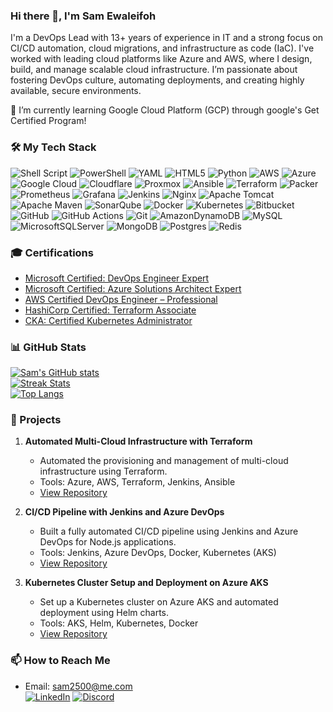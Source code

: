 ### Hi there 👋, I'm Sam Ewaleifoh

I'm a DevOps Lead with 13+ years of experience in IT and a strong focus on CI/CD automation, cloud migrations, and infrastructure as code (IaC). I've worked with leading cloud platforms like Azure and AWS, where I design, build, and manage scalable cloud infrastructure. I’m passionate about fostering DevOps culture, automating deployments, and creating highly available, secure environments. <br>

🌱 I’m currently learning Google Cloud Platform (GCP) through google's Get Certified Program!<br>

### 🛠️ My Tech Stack

![Shell Script](https://img.shields.io/badge/shell_script-%23121011.svg?style=for-the-badge&logo=gnu-bash&logoColor=white)
![PowerShell](https://img.shields.io/badge/PowerShell-%235391FE.svg?style=for-the-badge&logo=powershell&logoColor=white)
![YAML](https://img.shields.io/badge/yaml-%23ffffff.svg?style=for-the-badge&logo=yaml&logoColor=151515)
![HTML5](https://img.shields.io/badge/html5-%23E34F26.svg?style=for-the-badge&logo=html5&logoColor=white)
![Python](https://img.shields.io/badge/python-3670A0?style=for-the-badge&logo=python&logoColor=ffdd54)
![AWS](https://img.shields.io/badge/AWS-%23FF9900.svg?style=for-the-badge&logo=amazon-aws&logoColor=white)
![Azure](https://img.shields.io/badge/Azure-0078D4?style=for-the-badge&logo=microsoft-azure&logoColor=white)
![Google Cloud](https://img.shields.io/badge/GoogleCloud-%234285F4.svg?style=for-the-badge&logo=google-cloud&logoColor=white)
![Cloudflare](https://img.shields.io/badge/Cloudflare-F38020?style=for-the-badge&logo=Cloudflare&logoColor=white)
![Proxmox](https://img.shields.io/badge/proxmox-proxmox?style=for-the-badge&logo=proxmox&logoColor=%23E57000&labelColor=%232b2a33&color=%232b2a33)
![Ansible](https://img.shields.io/badge/ansible-%231A1918.svg?style=for-the-badge&logo=ansible&logoColor=white)
![Terraform](https://img.shields.io/badge/terraform-%235835CC.svg?style=for-the-badge&logo=terraform&logoColor=white)
![Packer](https://img.shields.io/badge/packer-%23E7EEF0.svg?style=for-the-badge&logo=packer&logoColor=%2302A8EF)
![Prometheus](https://img.shields.io/badge/Prometheus-E6522C?style=for-the-badge&logo=Prometheus&logoColor=white)
![Grafana](https://img.shields.io/badge/grafana-%23F46800.svg?style=for-the-badge&logo=grafana&logoColor=white)
![Jenkins](https://img.shields.io/badge/jenkins-%232C5263.svg?style=for-the-badge&logo=jenkins&logoColor=white)
![Nginx](https://img.shields.io/badge/nginx-%23009639.svg?style=for-the-badge&logo=nginx&logoColor=white)
![Apache Tomcat](https://img.shields.io/badge/apache%20tomcat-%23F8DC75.svg?style=for-the-badge&logo=apache-tomcat&logoColor=black)
![Apache Maven](https://img.shields.io/badge/Apache%20Maven-C71A36?style=for-the-badge&logo=Apache%20Maven&logoColor=white)
![SonarQube](https://img.shields.io/badge/SonarQube-black?style=for-the-badge&logo=sonarqube&logoColor=4E9BCD)
![Docker](https://img.shields.io/badge/docker-%230db7ed.svg?style=for-the-badge&logo=docker&logoColor=white)
![Kubernetes](https://img.shields.io/badge/kubernetes-%23326ce5.svg?style=for-the-badge&logo=kubernetes&logoColor=white)
![Bitbucket](https://img.shields.io/badge/bitbucket-%230047B3.svg?style=for-the-badge&logo=bitbucket&logoColor=white)
![GitHub](https://img.shields.io/badge/github-%23121011.svg?style=for-the-badge&logo=github&logoColor=white) 
![GitHub Actions](https://img.shields.io/badge/github%20actions-%232671E5.svg?style=for-the-badge&logo=githubactions&logoColor=white)
![Git](https://img.shields.io/badge/git-%23F05033.svg?style=for-the-badge&logo=git&logoColor=white)
![AmazonDynamoDB](https://img.shields.io/badge/Amazon%20DynamoDB-4053D6?style=for-the-badge&logo=Amazon%20DynamoDB&logoColor=white) 
![MySQL](https://img.shields.io/badge/mysql-4479A1.svg?style=for-the-badge&logo=mysql&logoColor=white)
![MicrosoftSQLServer](https://img.shields.io/badge/Microsoft%20SQL%20Server-CC2927?style=for-the-badge&logo=microsoft%20sql%20server&logoColor=white)
![MongoDB](https://img.shields.io/badge/MongoDB-%234ea94b.svg?style=for-the-badge&logo=mongodb&logoColor=white)
![Postgres](https://img.shields.io/badge/postgres-%23316192.svg?style=for-the-badge&logo=postgresql&logoColor=white)
![Redis](https://img.shields.io/badge/redis-%23DD0031.svg?style=for-the-badge&logo=redis&logoColor=white)


### 🎓 Certifications
- [Microsoft Certified: DevOps Engineer Expert](https://learn.microsoft.com/api/credentials/share/en-us/ddmx/27E11CD5BDCB6541?sharingId)
- [Microsoft Certified: Azure Solutions Architect Expert](https://learn.microsoft.com/api/credentials/share/en-us/ddmx/B49CA15765B9D1DB?sharingId)
- [AWS Certified DevOps Engineer – Professional](https://www.credly.com/badges/0b20ce95-5549-46e9-8bad-39417525c5de/public_url)
- [HashiCorp Certified: Terraform Associate](https://www.credly.com/badges/2898dedf-5108-454e-bb8a-6b00811e4572/public_url)
- [CKA: Certified Kubernetes Administrator](https://www.credly.com/badges/8bfef5e9-2515-414d-aee3-76edce8bb227/public_url)

### 📊 GitHub Stats

[![Sam's GitHub stats](https://github-readme-stats.vercel.app/api?username=imgcc&theme=radical&hide_border=false&include_all_commits=false&count_private=false)](https://github.com/imgcc)<br/>
[![Streak Stats](https://github-readme-streak-stats.herokuapp.com/?user=imgcc&theme=radical&hide_border=false)](https://github.com/imgcc)<br/>
[![Top Langs](https://github-readme-stats.vercel.app/api/top-langs/?username=imgcc&theme=radical&hide_border=false&include_all_commits=false&count_private=false&layout=compact)](https://github.com/imgcc)

### 💼 Projects

1. **Automated Multi-Cloud Infrastructure with Terraform**
   - Automated the provisioning and management of multi-cloud infrastructure using Terraform.
   - Tools: Azure, AWS, Terraform, Jenkins, Ansible
   - [View Repository](https://github.com/imgcc/multi-cloud-infra-terraform)

2. **CI/CD Pipeline with Jenkins and Azure DevOps**
   - Built a fully automated CI/CD pipeline using Jenkins and Azure DevOps for Node.js applications.
   - Tools: Jenkins, Azure DevOps, Docker, Kubernetes (AKS)
   - [View Repository](https://github.com/imgcc/cicd-pipeline-azure-jenkins)

3. **Kubernetes Cluster Setup and Deployment on Azure AKS**
   - Set up a Kubernetes cluster on Azure AKS and automated deployment using Helm charts.
   - Tools: AKS, Helm, Kubernetes, Docker
   - [View Repository](https://github.com/imgcc/kubernetes-aks-deployment)

### 📫 How to Reach Me

- Email: sam2500@me.com<br> 
[![LinkedIn](https://img.shields.io/badge/linkedin-%230077B5.svg?style=for-the-badge&logo=linkedin&logoColor=white)](https://www.linkedin.com/in/ddmx/)
[![Discord](https://img.shields.io/badge/Discord-%235865F2.svg?style=for-the-badge&logo=discord&logoColor=white)](https://discord.com/users/ddmx21)